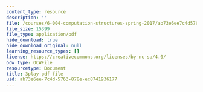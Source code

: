 ```yaml
---
content_type: resource
description: ''
file: /courses/6-004-computation-structures-spring-2017/ab73e6ee7c4d5763878eec8741936177_SlwUHJ4kgjI.pdf
file_size: 15399
file_type: application/pdf
hide_download: true
hide_download_original: null
learning_resource_types: []
license: https://creativecommons.org/licenses/by-nc-sa/4.0/
ocw_type: OCWFile
resourcetype: Document
title: 3play pdf file
uid: ab73e6ee-7c4d-5763-878e-ec8741936177
---
```

